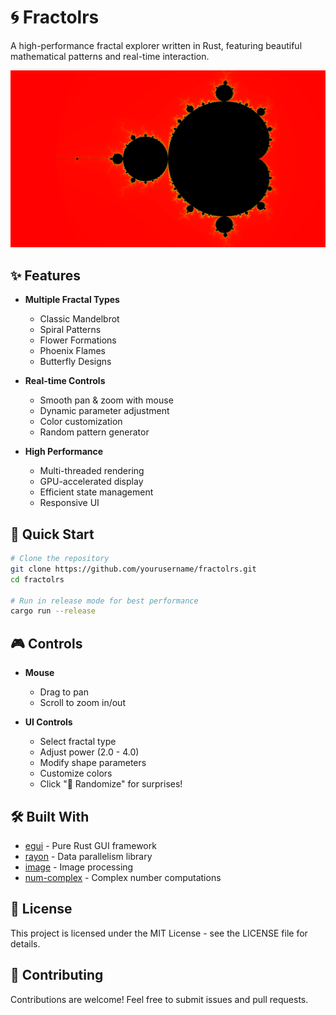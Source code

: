 # 🌀 Fractolrs

A high-performance fractal explorer written in Rust, featuring beautiful mathematical patterns and real-time interaction.

![Fractal Example](fractol_20250321_021542.png)

## ✨ Features

- **Multiple Fractal Types**
  - Classic Mandelbrot
  - Spiral Patterns
  - Flower Formations
  - Phoenix Flames
  - Butterfly Designs

- **Real-time Controls**
  - Smooth pan & zoom with mouse
  - Dynamic parameter adjustment
  - Color customization
  - Random pattern generator

- **High Performance**
  - Multi-threaded rendering
  - GPU-accelerated display
  - Efficient state management
  - Responsive UI

## 🚀 Quick Start

```bash
# Clone the repository
git clone https://github.com/yourusername/fractolrs.git
cd fractolrs

# Run in release mode for best performance
cargo run --release
```

## 🎮 Controls

- **Mouse**
  - Drag to pan
  - Scroll to zoom in/out

- **UI Controls**
  - Select fractal type
  - Adjust power (2.0 - 4.0)
  - Modify shape parameters
  - Customize colors
  - Click "🎲 Randomize" for surprises!

## 🛠️ Built With

- [egui](https://github.com/emilk/egui) - Pure Rust GUI framework
- [rayon](https://github.com/rayon-rs/rayon) - Data parallelism library
- [image](https://github.com/image-rs/image) - Image processing
- [num-complex](https://github.com/rust-num/num-complex) - Complex number computations

## 📝 License

This project is licensed under the MIT License - see the LICENSE file for details.

## 🤝 Contributing

Contributions are welcome! Feel free to submit issues and pull requests.
